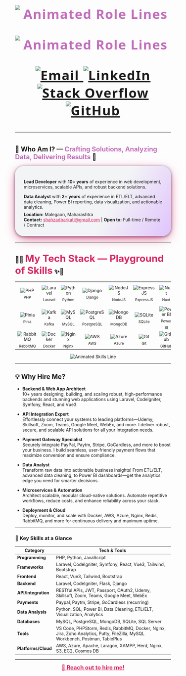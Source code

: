 <h1 align="center" style="margin-bottom:0; font-family:'Montserrat', 'Segoe UI', Arial, sans-serif; font-size:3em; color:#c26dbc; font-weight:900; letter-spacing:2px;">
  <img src="https://readme-typing-svg.demolab.com?font=Montserrat&weight=700&size=35&pause=300&color=A06204&center=true&vCenter=true&multiline=false&width=900&height=50&lines=Shahzad+Barkati" alt="Animated Role Lines" style="display:block;" />
</p>

<p align="center" style="margin-top:0;">
  <img src="https://readme-typing-svg.demolab.com?font=Montserrat&weight=700&size=35&pause=500&color=C26DBC&center=true&vCenter=true&multiline=false&width=900&height=50&lines=Lead+Developer;Backend+%26+Web+App+Architect;API+Integration+Expert;Payment+Gateway+Specialist;Data+Analyst;Microservices+Architect;Deployment+%26+Cloud+Pro;Automation+Enthusiast;ETL%2FELT+Engineer;Power+BI+Data+Viz+Guru;RESTful+API+Pro;SQL+%26+NoSQL+Expert" alt="Animated Role Lines" style="display:block;" />
</p>

<p align="center">
  <a href="mailto:shahzadbarkati@gmail.com">
    <img src="https://img.shields.io/badge/Email-D72660?style=for-the-badge&logo=gmail&logoColor=white" alt="Email"/>
  </a>
  <a href="https://www.linkedin.com/in/shahzadbarkati" target="_blank">
    <img src="https://img.shields.io/badge/LinkedIn-0A66C2?style=for-the-badge&logo=linkedin&logoColor=white" alt="LinkedIn"/>
  </a>
  <a href="https://stackoverflow.com/users/3445324/shahzad-barkati" target="_blank">
    <img src="https://img.shields.io/badge/Stack%20Overflow-F48024?style=for-the-badge&logo=stackoverflow&logoColor=white" alt="Stack Overflow"/>
  </a>
  <a href="https://github.com/ShahzadBarkati" target="_blank">
    <img src="https://img.shields.io/badge/GitHub-24292F?style=for-the-badge&logo=github&logoColor=white" alt="GitHub"/>
  </a>
</p>

---

## 🌈 Who Am I? — <span style="color:#C26DBC;font-weight:bold;">Crafting Solutions, Analyzing Data, Delivering Results</span> 🚀

<div style="background: linear-gradient(120deg, #f3f4f6 60%, #e0c3fc 100%); border-radius: 28px; box-shadow: 0 10px 38px -10px #d72660, 0 2px 10px #64748b; padding: 2em; margin-bottom: 1.5em;">
  <p style="margin-bottom: 0.5em;">
    <b>Lead Developer</b> with <b>10+ years</b> of experience in web development, microservices, scalable APIs, and robust backend solutions.
  </p>
  <p style="margin-bottom: 0.5em;">
    <b>Data Analyst</b> with <b>2+ years</b> of experience in ETL/ELT, advanced data cleaning, Power BI reporting, data visualization, and actionable analytics.
  </p>
  <b>Location:</b> Malegaon, Maharashtra<br>
  <b>Contact:</b> <a href="mailto:shahzadbarkati@gmail.com" style="color:#d72660;">shahzadbarkati@gmail.com</a> | <b>Open to:</b> Full-time / Remote / Contract
</div>

---

## 🧩✨ <span style="font-size:1.5em; color: #d72660;">My Tech Stack — Playground of Skills</span> ✨🧩

<!-- Tech Stack Grid with Skill Labels on Hover (including CodeIgniter and PowerBI) -->
<div align="center" style="margin: 1em 0;">
  <table style="border: none;">
    <tr>
      <td align="center"><img src="https://skillicons.dev/icons?i=php" title="PHP" height="48"/><br><sub>PHP</sub></td>
      <td align="center"><img src="https://skillicons.dev/icons?i=laravel" title="Laravel" height="48"/><br><sub>Laravel</sub></td>
      <td align="center"><img src="https://skillicons.dev/icons?i=python" title="Python" height="48"/><br><sub>Python</sub></td>
      <td align="center"><img src="https://skillicons.dev/icons?i=django" title="Django" height="48"/><br><sub>Django</sub></td>
      <td align="center"><img src="https://skillicons.dev/icons?i=nodejs" title="NodeJS" height="48"/><br><sub>NodeJS</sub></td>
      <td align="center"><img src="https://skillicons.dev/icons?i=express" title="ExpressJS" height="48"/><br><sub>ExpressJS</sub></td>
      <td align="center"><img src="https://skillicons.dev/icons?i=nuxt" title="Nuxt" height="48"/><br><sub>Nuxt</sub></td>
      <td align="center"><img src="https://skillicons.dev/icons?i=vue" title="Vue" height="48"/><br><sub>Vue</sub></td>
      <td align="center"><img src="https://skillicons.dev/icons?i=javascript" title="JavaScript" height="48"/><br><sub>JavaScript</sub></td>
      <td align="center"><img src="https://raw.githubusercontent.com/devicons/devicon/master/icons/codeigniter/codeigniter-plain.svg" title="CodeIgniter" height="48"/><br><sub>CodeIgniter</sub></td>
      <td align="center"><img src="https://skillicons.dev/icons?i=symfony" title="Symfony" height="48"/><br><sub>Symfony</sub></td>
    </tr>
    <tr>
      <td align="center"><img src="https://skillicons.dev/icons?i=pinia" title="Pinia" height="48"/><br><sub>Pinia</sub></td>
      <td align="center"><img src="https://skillicons.dev/icons?i=kafka" title="Kafka" height="48"/><br><sub>Kafka</sub></td>
      <td align="center"><img src="https://skillicons.dev/icons?i=mysql" title="MySQL" height="48"/><br><sub>MySQL</sub></td>
      <td align="center"><img src="https://skillicons.dev/icons?i=postgres" title="PostgreSQL" height="48"/><br><sub>PostgreSQL</sub></td>
      <td align="center"><img src="https://skillicons.dev/icons?i=mongodb" title="MongoDB" height="48"/><br><sub>MongoDB</sub></td>
      <td align="center"><img src="https://skillicons.dev/icons?i=sqlite" title="SQLite" height="48"/><br><sub>SQLite</sub></td>
      <td align="center"><img src="https://raw.githubusercontent.com/microsoft/PowerBI-Icons/main/SVG/Power-BI.svg" title="Power BI" height="48"/><br><sub>Power BI</sub></td>
      <td align="center"><img src="https://skillicons.dev/icons?i=tailwindcss" title="Tailwind CSS" height="48"/><br><sub>Tailwind CSS</sub></td>
      <td align="center"><img src="https://skillicons.dev/icons?i=bootstrap" title="Bootstrap" height="48"/><br><sub>Bootstrap</sub></td>
      <td align="center"><img src="https://skillicons.dev/icons?i=firebase" title="Firebase" height="48"/><br><sub>Firebase</sub></td>
      <td align="center"><img src="https://skillicons.dev/icons?i=redis" title="Redis" height="48"/><br><sub>Redis</sub></td>      
    </tr>
    <tr>
      <td align="center"><img src="https://skillicons.dev/icons?i=rabbitmq" title="RabbitMQ" height="48"/><br><sub>RabbitMQ</sub></td>
      <td align="center"><img src="https://skillicons.dev/icons?i=docker" title="Docker" height="48"/><br><sub>Docker</sub></td>
      <td align="center"><img src="https://skillicons.dev/icons?i=nginx" title="Nginx" height="48"/><br><sub>Nginx</sub></td>
      <td align="center"><img src="https://skillicons.dev/icons?i=aws" title="AWS" height="48"/><br><sub>AWS</sub></td>
      <td align="center"><img src="https://skillicons.dev/icons?i=azure" title="Azure" height="48"/><br><sub>Azure</sub></td>
      <td align="center"><img src="https://skillicons.dev/icons?i=git" title="Git" height="48"/><br><sub>Git</sub></td>
      <td align="center"><img src="https://skillicons.dev/icons?i=github" title="GitHub" height="48"/><br><sub>GitHub</sub></td>
      <td align="center"><img src="https://skillicons.dev/icons?i=postman" title="Postman" height="48"/><br><sub>Postman</sub></td>
      <td align="center"><img src="https://skillicons.dev/icons?i=vscode" title="VS Code" height="48"/><br><sub>VS Code</sub></td>
      <td align="center"><img src="https://skillicons.dev/icons?i=phpstorm" title="PHPStorm" height="48"/><br><sub>PHPStorm</sub></td>
      <td align="center"><img src="https://skillicons.dev/icons?i=sublime" title="Sublime" height="48"/><br><sub>Sublime</sub></td>
    </tr>
  </table>
</div>

<!-- Animated Skills Line in center, purple color, multiple roles and skills -->
<p align="center">
  <img src="https://readme-typing-svg.demolab.com?font=Montserrat&weight=800&size=21&pause=700&color=D72660&center=true&vCenter=true&width=680&height=32&lines=Backend+%26+Web+App+Architect+++Strong+Scalable+Solutions;API+Integration+Expert+++Seamless+3rd+Party+Connections;Payment+Gateway+Specialist+++Secure+and+Fast+Transactions;Data+Analyst+++Actionable+Insights+from+Complex+Data;Microservices+Architect+++Modular+and+Cloud-Ready;Deployment+%26+Cloud+Pro+++Fast+and+Reliable+Delivery;Automation+++Save+Time+and+Reduce+Errors;ETL%2FELT+Engineer+++Clean+and+Transform+Your+Data;Power+BI+Guru+++Stunning+Business+Dashboards;RESTful+API+Developer+++Modern+Web+Backends;SQL+%26+NoSQL+Expert+++Flexible+Data+Storage;Web+App+Specialist+++Beautiful+and+Responsive+UI%2FUX" alt="Animated Skills Line" />
</p>

---

## 💡 Why Hire Me?

- **Backend & Web App Architect**  
  10+ years designing, building, and scaling robust, high-performance backends and stunning web applications using Laravel, CodeIgniter, Symfony, React, and Vue3.

- **API Integration Expert**  
  Effortlessly connect your systems to leading platforms—Udemy, Skillsoft, Zoom, Teams, Google Meet, WebEx, and more. I deliver robust, secure, and scalable API solutions for all your integration needs.

- **Payment Gateway Specialist**  
  Securely integrate PayPal, Paytm, Stripe, GoCardless, and more to boost your business. I build seamless, user-friendly payment flows that maximize conversion and ensure compliance.

- **Data Analyst**  
  Transform raw data into actionable business insights! From ETL/ELT, advanced data cleaning, to Power BI dashboards—get the analytics edge you need for smarter decisions.

- **Microservices & Automation**  
  Architect scalable, modular cloud-native solutions. Automate repetitive workflows, reduce costs, and enhance reliability across your stack.

- **Deployment & Cloud**  
  Deploy, monitor, and scale with Docker, AWS, Azure, Nginx, Redis, RabbitMQ, and more for continuous delivery and maximum uptime.

---

### 🚦 **Key Skills at a Glance**

| **Category**            | **Tech & Tools**                                                                                           |
|-------------------------|------------------------------------------------------------------------------------------------------------|
| **Programming**         | PHP, Python, JavaScript                                                                                    |
| **Frameworks**          | Laravel, CodeIgniter, Symfony, React, Vue3, Tailwind, Bootstrap                                            |
| **Frontend**            | React, Vue3, Tailwind, Bootstrap                                                                           |
| **Backend**             | Laravel, CodeIgniter, Flask, Django                                                                        |
| **API/Integration**     | RESTful APIs, JWT, Passport, OAuth2, Udemy, Skillsoft, Zoom, Teams, Google Meet, WebEx                     |
| **Payments**            | Paypal, Paytm, Stripe, GoCardless (recurring)                                                              |
| **Data Analysis**       | Python, SQL, Power BI, Data Cleaning, ETL/ELT, Visualization, Analytics                                    |
| **Databases**           | MySQL, PostgreSQL, MongoDB, SQLite, SQL Server                                                             |
| **Tools**               | VS Code, PHPStorm, Redis, RabbitMQ, Docker, Nginx, Jira, Zoho Analytics, Putty, FileZilla, MySQL Workbench, Postman, TablePlus |
| **Platforms/Cloud**     | AWS, Azure, Apache, Laragon, XAMPP, Herd, Nginx, S3, EC2, Cosmos DB                                       |

---

<div align="center">
  <a href="mailto:shahzadbarkati@gmail.com" style="color:#D72660;font-size:1.3em; font-weight:bold;">
    💌 Reach out to hire me!
  </a>
</div>
